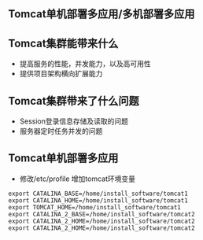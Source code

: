 ## Tomcat单机部署多应用/多机部署多应用

## Tomcat集群能带来什么

+ 提高服务的性能，并发能力，以及高可用性  
+ 提供项目架构横向扩展能力

## Tomcat集群带来了什么问题

+ Session登录信息存储及读取的问题
+ 服务器定时任务并发的问题

## Tomcat单机部署多应用

+ 修改/etc/profile 增加tomcat环境变量

```
export CATALINA_BASE=/home/install_software/tomcat1
export CATALINA_HOME=/home/install_software/tomcat1
export TOMCAT_HOME=/home/install_software/tomcat1
export CATALINA_2_BASE=/home/install_software/tomcat2
export CATALINA_2_HOME=/home/install_software/tomcat2
export CATALINA_2_HOME=/home/install_software/tomcat2


```